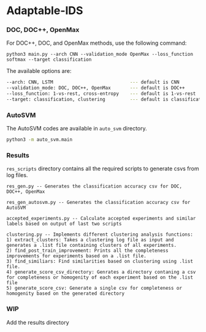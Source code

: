 # Adaptable-IDS


### DOC, DOC++, OpenMax
For DOC++, DOC, and OpenMax methods, use the following command:
```
python3 main.py --arch CNN --validation_mode OpenMax --loss_function softmax --target classification
```

The available options are:
```bash
--arch: CNN, LSTM                            --- default is CNN
--validation_mode: DOC, DOC++, OpenMax       --- default is DOC++
--loss_function: 1-vs-rest, cross-entropy    --- default is 1-vs-rest
--target: classification, clustering         --- default is classification
```


### AutoSVM
The AutoSVM codes are available in ```auto_svm``` directory.

```bash
python3 -m auto_svm.main
```

### Results
```res_scripts``` directory contains all the required scripts to generate csvs from log files.


```
res_gen.py -- Generates the classification accuracy csv for DOC, DOC++, OpenMax

res_gen_autosvm.py -- Generates the classification accuracy csv for AutoSVM

accepted_experiments.py -- Calculate accepted experiments and similar labels based on output of last two scripts

clustering.py -- Implements different clustering analysis functions:
1) extract_clusters: Takes a clustering log file as input and generates a .list file containing clusters of all experiments.
2) find_post_train_improvement: Prints all the completeness improvements for experiments based on a .list file.
3) find_similiars: Find similarities based on clustering using .list file.
4) generate_score_csv_directory: Genrates a directory contaning a csv for completeness or homogenity of each experiment based on the .list file
5) generate_score_csv: Generate a single csv for completeness or homogenity based on the generated directory
```


### WIP
Add the results directory